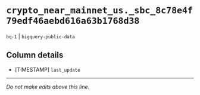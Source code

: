 # `crypto_near_mainnet_us._sbc_8c78e4f79edf46aebd616a63b1768d38`
`bq-1` | `bigquery-public-data`

## Column details
* [TIMESTAMP] `last_update`

-------------------------------------------------------------------------------
*Do not make edits above this line.*
